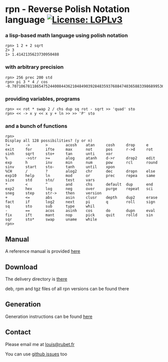 # **rpn** - **R**everse **P**olish **N**otation language  [![License: LGPLv3](https://www.gnu.org/graphics/lgplv3-88x31.png)](https://www.gnu.org/licenses/lgpl-3.0.en.html)

### a lisp-based math language using polish notation

```
rpn> 1 2 + 2 sqrt
2> 3
1> 1.4142135623730950488
```

### with arbitrary precision
```
rpn> 256 prec 200 std
rpn> pi 3 * 4 / cos
-0.707106781186547524400844362104849039284835937688474036588339868995366239(...)
```

### providing variables, programs
```
rpn> << rot * swap 2 / chs dup sq rot - sqrt >> 'quad' sto
rpn> << -> x y << x y + ln >> >> 'P' sto
```

### and a bunch of functions
```
rpn> 
Display all 128 possibilities? (y or n)
!=       ->       >        acosh    atan     cosh     drop     e        exit     for      ifte     max      not      pos      r->d     rot      sinh     sqrt     sto+     tan      unti     xor      
%        ->str    >=       alog     atanh    d->r     drop2    edit     exp      h        inv      min      num      pow      rcl      round    sinv     start    sto-     tanh     until    xpon     
%CH      /        ?        alog2    chr      dec      dropn    else     exp10    help     ln       mod      or       prec     repea    same     size     std      sto/     test     vars     
*        <        ^        and      chs      default  dup      end      exp2     hex      log      neg      over     purge    repeat   sci      sneg     step     str->    then     version  
+        <=       abs      asin     clusr    depth    dup2     erase    fact     if       log2     next     pi       q        roll     sign     sq       sto      sub      type     whil     
-        ==       acos     asinh    cos      do       dupn     eval     fix      ift      mant     nop      pick     quit     rolld    sin      sqr      sto*     swap     uname    while    
rpn> 
```

## Manual

A reference manual is provided [here](MANUAL.md)

## Download

The delivery directory is [there](https://github.com/louisrubet/rpn/releases)

deb, rpm and tgz files of all rpn versions can be found there

## Generation

Generation instructions can be found [here](GENERATION.md)

## Contact

Please email me at [louis@rubet.fr](mailto:louis@rubet.fr)

You can use [github issues](https://github.com/louisrubet/rpn/issues) too
